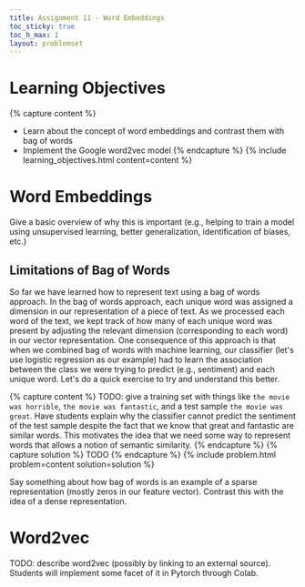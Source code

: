 ```yaml
---
title: Assignment 11 - Word Embeddings
toc_sticky: true 
toc_h_max: 1
layout: problemset
---
```


# Learning Objectives

{% capture content %}
* Learn about the concept of word embeddings and contrast them with bag of words
* Implement the Google word2vec model
{% endcapture %}
{% include learning_objectives.html content=content %}

# Word Embeddings

Give a basic overview of why this is important (e.g., helping to train a model using unsupervised learning, better generalization, identification of biases, etc.)

## Limitations of Bag of Words

So far we have learned how to represent text using a bag of words approach.  In the bag of words approach, each unique word was assigned a dimension in our representation of a piece of text.  As we processed each word of the text, we kept track of how many of each unique word was present by adjusting the relevant dimension (corresponding to each word) in our vector representation.  One consequence of this approach is that when we combined bag of words with machine learning, our classifier (let's use logistic regression as our example) had to learn the association between the class we were trying to predict (e.g., sentiment) and each unique word.  Let's do a quick exercise to try and understand this better.

{% capture content %}
TODO: give a training set with things like ``the movie was horrible``, ``the movie was fantastic``, and a test sample ``the movie was great``.  Have students explain why the classifier cannot predict the sentiment of the test sample despite the fact that we know that great and fantastic are similar words.  This motivates the idea that we need some way to represent words that allows a notion of semantic similarity.
{% endcapture %}
{% capture solution %}
TODO
{% endcapture %}
{% include problem.html problem=content solution=solution %}

Say something about how bag of words is an example of a sparse representation (mostly zeros in our feature vector).  Contrast this with the idea of a dense representation.

# Word2vec

TODO: describe word2vec (possibly by linking to an external source).  Students will implement some facet of it in Pytorch through Colab.

